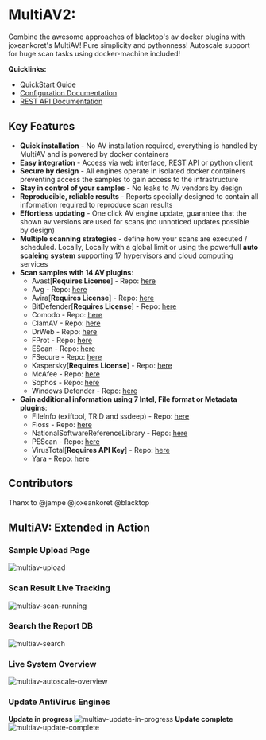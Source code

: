 MultiAV2:
=======================
Combine the awesome approaches of blacktop's av docker plugins with joxeankoret's MultiAV! Pure simplicity and pythonness! Autoscale support for huge scan tasks using docker-machine included!

**Quicklinks:**
- [QuickStart Guide](https://github.com/sakkiii/MultiAV2/wiki/QuickStart-Guide)
- [Configuration Documentation](https://github.com/sakkiii/MultiAV2/wiki/Configuration)
- [REST API Documentation](https://github.com/sakkiii/MultiAV2/wiki/REST-API)

## Key Features

* **Quick installation** - No AV installation required, everything is handled by MultiAV and is powered by docker containers
* **Easy integration** - Access via web interface, REST API or python client
* **Secure by design** - All engines operate in isolated docker containers preventing access the samples to gain access to the infrastructure
* **Stay in control of your samples** - No leaks to AV vendors by design
* **Reproducible, reliable results** - Reports specially designed to contain all information required to reproduce scan results
* **Effortless updating** - One click AV engine update, guarantee that the shown av versions are used for scans (no unnoticed updates possible by design)
* **Multiple scanning strategies** - define how your scans are executed / scheduled. Locally, Locally with a global limit or using the powerfull **auto scaleing system** supporting 17 hypervisors and cloud computing services
* **Scan samples with 14 AV plugins**:
  * Avast[**Requires License**] - Repo: [here](https://github.com/malice-plugins/avast)
  * Avg - Repo: [here](https://github.com/malice-plugins/avg)
  * Avira[**Requires License**] - Repo: [here](https://github.com/malice-plugins/avira)
  * BitDefender[**Requires License**] - Repo: [here](https://github.com/malice-plugins/bitdefender)
  * Comodo - Repo: [here](https://github.com/malice-plugins/comodo)
  * ClamAV - Repo: [here](https://github.com/malice-plugins/clamav)
  * DrWeb - Repo: [here](https://github.com/malice-plugins/drweb)
  * FProt - Repo: [here](https://github.com/malice-plugins/fprot)
  * EScan - Repo: [here](https://github.com/malice-plugins/escan)
  * FSecure - Repo: [here](https://github.com/malice-plugins/fsecure)
  * Kaspersky[**Requires License**] - Repo: [here](https://github.com/malice-plugins/kaspersky)
  * McAfee - Repo: [here](https://github.com/malice-plugins/mcafee)
  * Sophos - Repo: [here](https://github.com/malice-plugins/sophos)
  * Windows Defender - Repo: [here](https://github.com/malice-plugins/windows-defender)
* **Gain additional information using 7 Intel, File format or Metadata plugins**:
  * FileInfo (exiftool, TRiD and ssdeep) - Repo: [here](https://github.com/malice-plugins/fileinfo)
  * Floss - Repo: [here](https://github.com/malice-plugins/floss)
  * NationalSoftwareReferenceLibrary - Repo: [here](https://github.com/malice-plugins/nsrl)
  * PEScan - Repo: [here](https://github.com/malice-plugins/pescan)
  * VirusTotal[**Requires API Key**] - Repo: [here](https://github.com/malice-plugins/virustotal)
  * Yara - Repo: [here](https://github.com/malice-plugins/yara)
  
## Contributors
Thanx to @jampe @joxeankoret @blacktop

## MultiAV: Extended in Action
### Sample Upload Page

![multiav-upload](https://raw.githubusercontent.com/sakkiii/MultiAV2/master/docs/images/multiav-upload.png)

### Scan Result Live Tracking

![multiav-scan-running](https://raw.githubusercontent.com/sakkiii/MultiAV2/master/docs/images/multiav-scan-running.png)

### Search the Report DB

![multiav-search](https://raw.githubusercontent.com/sakkiii/MultiAV2/master/docs/images/multiav-search.png)

### Live System Overview

![multiav-autoscale-overview](https://github.com/sakkiii/MultiAV2/blob/master/docs/images/multiav-autoscale-overview.png)

### Update AntiVirus Engines
**Update in progress**
![multiav-update-in-progress](https://github.com/sakkiii/MultiAV2/blob/master/docs/images/multiav-update-in-progress.png)
**Update complete**
![multiav-update-complete](https://raw.githubusercontent.com/sakkiii/MultiAV2/master/docs/images/multiav-update-complete.png)
